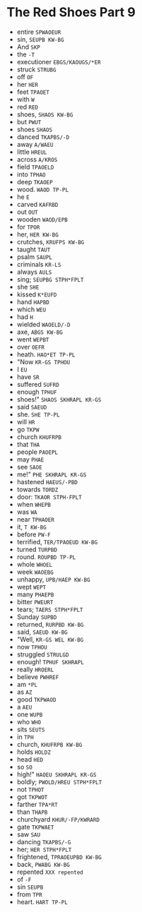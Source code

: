 # The Red Shoes Part 9

* entire `SPWAOEUR`
* sin, `SEUPB KW-BG`
* And `SKP`
* the `-T`
* executioner `EBGS/KAOUGS/*ER`
* struck `STRUBG`
* off `OF`
* her `HER`
* feet `TPAOET`
* with `W`
* red `RED`
* shoes, `SHAOS KW-BG`
* but `PWUT`
* shoes `SHAOS`
* danced `TKAPBS/-D`
* away `A/WAEU`
* little `HREUL`
* across `A/KROS`
* field `TPAOELD`
* into `TPHAO`
* deep `TKAOEP`
* wood. `WAOD TP-PL`
* he `E`
* carved `KAFRBD`
* out `OUT`
* wooden `WAOD/EPB`
* for `TPOR`
* her, `HER KW-BG`
* crutches, `KRUFPS KW-BG`
* taught `TAUT`
* psalm `SAUPL`
* criminals `KR-LS`
* always `AULS`
* sing; `SEUPBG STPH*FPLT`
* she `SHE`
* kissed `K*EUFD`
* hand `HAPBD`
* which `WEU`
* had `H`
* wielded `WAOELD/-D`
* axe, `ABGS KW-BG`
* went `WEPBT`
* over `OEFR`
* heath. `HAO*ET TP-PL`
* "Now `KR-GS TPHOU`
* I `EU`
* have `SR`
* suffered `SUFRD`
* enough `TPHUF`
* shoes!" `SHAOS SKHRAPL KR-GS`
* said `SAEUD`
* she. `SHE TP-PL`
* will `HR`
* go `TKPW`
* church `KHUFRPB`
* that `THA`
* people `PAOEPL`
* may `PHAE`
* see `SAOE`
* me!" `PHE SKHRAPL KR-GS`
* hastened `HAEUS/-PBD`
* towards `TORDZ`
* door: `TKAOR STPH-FPLT`
* when `WHEPB`
* was `WA`
* near `TPHAOER`
* it, `T KW-BG`
* before `PW-F`
* terrified, `TER/TPAOEUD KW-BG`
* turned `TURPBD`
* round. `ROUPBD TP-PL`
* whole `WHOEL`
* week `WAOEBG`
* unhappy, `UPB/HAEP KW-BG`
* wept `WEPT`
* many `PHAEPB`
* bitter `PWEURT`
* tears; `TAERS STPH*FPLT`
* Sunday `SUPBD`
* returned, `RURPBD KW-BG`
* said, `SAEUD KW-BG`
* "Well, `KR-GS WEL KW-BG`
* now `TPHOU`
* struggled `STRULGD`
* enough! `TPHUF SKHRAPL`
* really `HROERL`
* believe `PWHREF`
* am `*PL`
* as `AZ`
* good `TKPWAOD`
* a `AEU`
* one `WUPB`
* who `WHO`
* sits `SEUTS`
* in `TPH`
* church, `KHUFRPB KW-BG`
* holds `HOLDZ`
* head `HED`
* so `SO`
* high!" `HAOEU SKHRAPL KR-GS`
* boldly; `PWOLD/HREU STPH*FPLT`
* not `TPHOT`
* got `TKPWOT`
* farther `TPA*RT`
* than `THAPB`
* churchyard `KHUR/-FP/KWRARD`
* gate `TKPWAET`
* saw `SAU`
* dancing `TKAPBS/-G`
* her; `HER STPH*FPLT`
* frightened, `TPRAOEUPBD KW-BG`
* back, `PWABG KW-BG`
* repented `XXX repented`
* of `-F`
* sin `SEUPB`
* from `TPR`
* heart. `HART TP-PL`
